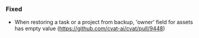 ### Fixed

- When restoring a task or a project from backup, 'owner' field for assets has empty value
  (<https://github.com/cvat-ai/cvat/pull/9448>)
